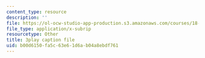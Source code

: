 ```yaml
---
content_type: resource
description: ''
file: https://ol-ocw-studio-app-production.s3.amazonaws.com/courses/18-02sc-multivariable-calculus-fall-2010/b00d6150fa5c63e61d6ab04a8ebdf761_BbNMKMicWy8.srt
file_type: application/x-subrip
resourcetype: Other
title: 3play caption file
uid: b00d6150-fa5c-63e6-1d6a-b04a8ebdf761
---
```


